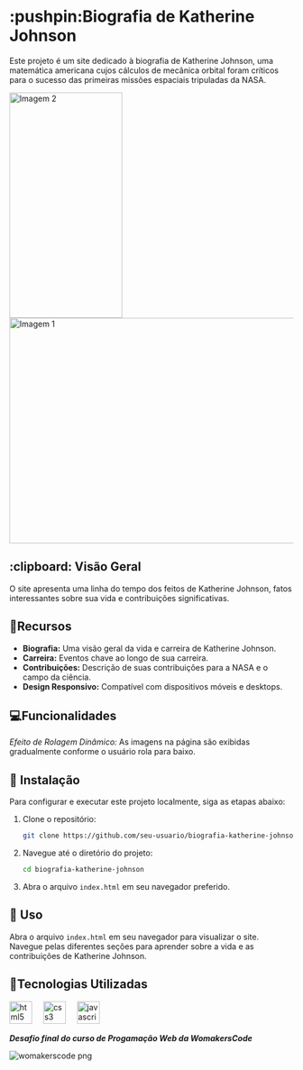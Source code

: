 <h1>:pushpin:Biografia de Katherine Johnson</h1>

Este projeto é um site dedicado à biografia de Katherine Johnson, uma matemática americana cujos cálculos de mecânica orbital foram críticos para o sucesso das primeiras missões espaciais tripuladas da NASA. 

<div align="left">
  <img src= "https://github.com/user-attachments/assets/40b02b2c-6259-44ae-ba74-45ddc8cc9233" alt="Imagem 2" style="width: 200px; height: 400px;">
  <img src="https://github.com/user-attachments/assets/a33ce173-cbdf-4eea-b960-25dd291ee196" alt="Imagem 1" style="width: 600px; height: 400px;">

<h2> :clipboard: Visão Geral</h2>

O site apresenta uma linha do tempo dos feitos de Katherine Johnson, fatos interessantes sobre sua vida e contribuições significativas.

## :floppy_disk:Recursos

- **Biografia:** Uma visão geral da vida e carreira de Katherine Johnson.
- **Carreira:** Eventos chave ao longo de sua  carreira.
- **Contribuições:** Descrição de suas contribuições para a NASA e o campo da ciência.
- **Design Responsivo:** Compatível com dispositivos móveis e desktops.

## :computer:Funcionalidades 
*Efeito de Rolagem Dinâmico:* As imagens na página são exibidas gradualmente conforme o usuário rola para baixo.

## :key: Instalação

Para configurar e executar este projeto localmente, siga as etapas abaixo:

1. Clone o repositório:
    ```bash
    git clone https://github.com/seu-usuario/biografia-katherine-johnson.git
    ```

2. Navegue até o diretório do projeto:
    ```bash
    cd biografia-katherine-johnson
    ```

3. Abra o arquivo `index.html` em seu navegador preferido.

## :dart: Uso

Abra o arquivo `index.html` em seu navegador para visualizar o site. Navegue pelas diferentes seções para aprender sobre a vida e as contribuições de Katherine Johnson.

## :round_pushpin:Tecnologias Utilizadas

<div align="left">
  <img src="https://cdn.jsdelivr.net/gh/devicons/devicon/icons/html5/html5-original.svg" height="40" alt="html5 logo"  />
  <img width="12" />
  <img src="https://cdn.jsdelivr.net/gh/devicons/devicon/icons/css3/css3-original.svg" height="40" alt="css3 logo"  />
  <img width="12" />
  <img src="https://cdn.jsdelivr.net/gh/devicons/devicon/icons/javascript/javascript-original.svg" height="40" alt="javascript logo"  />
  <img width="12" />
</div>




***Desafio final do curso de Progamação Web da WomakersCode***

 ![womakerscode png](https://user-images.githubusercontent.com/120762309/236988835-4dbced79-34c8-4601-a9fe-59243a96241d.png)
